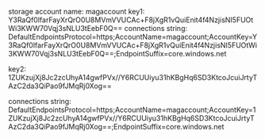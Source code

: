 storage account name: magaccount
key1:
Y3RaQf0lfarFayXrQrO0U8MVmVVUCAc+F8jXgR1vQuiEnit4f4NzjisNI5FUOtWi3KWW70Vqj3sNLU3tEebF0Q==
connections string:
DefaultEndpointsProtocol=https;AccountName=magaccount;AccountKey=Y3RaQf0lfarFayXrQrO0U8MVmVVUCAc+F8jXgR1vQuiEnit4f4NzjisNI5FUOtWi3KWW70Vqj3sNLU3tEebF0Q==;EndpointSuffix=core.windows.net

key2:
1ZUKzujXj8Jc2zcUhyA14gwfPVx//Y6RCUUiyu31hKBgHq6SD3KtcoJcuiJrtyTAzC2da3QiPao9fJMqRj0Xog==

connections string:
DefaultEndpointsProtocol=https;AccountName=magaccount;AccountKey=1ZUKzujXj8Jc2zcUhyA14gwfPVx//Y6RCUUiyu31hKBgHq6SD3KtcoJcuiJrtyTAzC2da3QiPao9fJMqRj0Xog==;EndpointSuffix=core.windows.net
